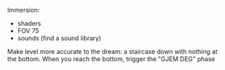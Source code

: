 

Immersion:
- shaders
- FOV 75
- sounds (find a sound library)

Make level more accurate to the dream: a staircase down with nothing at the bottom.
When you reach the bottom, trigger the "GJEM DEG" phase